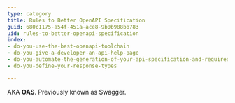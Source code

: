 ```yaml
---
type: category
title: Rules to Better OpenAPI Specification
guid: 680c1175-a54f-451a-ace8-9b0b988bb783
uid: rules-to-better-openapi-specification
index:
- do-you-use-the-best-openapi-toolchain
- do-you-give-a-developer-an-api-help-page
- do-you-automate-the-generation-of-your-api-specification-and-required-clients
- do-you-define-your-response-types

---
```

<p>​​AKA&#160;<b>OAS</b>. Previously known as&#160;Swagger.<br></p>


